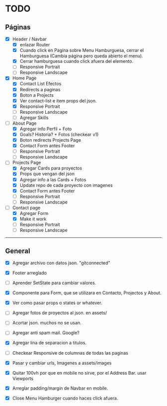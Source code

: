 # TODO

## Páginas

* [x] Header / Navbar
  * [x] enlazar Router
  * [x] Cuando click en Pagina sobre Menu Hamburguesa, cerrar el Hamburguesa (Cambia página pero queda abierto el menu).
  * [x] Cerrar hamburguesa cuando click afuera del elemento.  
  * [ ] Responsive Portrait
  * [ ] Responsive Landscape  

* [x] Home Page
  * [x] Contact List Efectos
  * [x] Redirects a paginas
  * [x] Boton a Projects
  * [x] Ver contact-list e item props del json.
  * [x] Responsive Portrait
  * [ ] Responsive Landscape  
  * [ ] Agregar Skills

* [ ] About Page
  * [x] Agregar info Perfil + Foto
  * [x] Goals? Historia? + Fotos (checkear v1)
  * [x] Boton redirects Projects Page
  * [x] Contact Form antes Footer
  * [ ] Responsive Portrait
  * [ ] Responsive Landscape  

* [ ] Projects Page
  * [x] Agregar Cards para proyectos
  * [x] Props que vengan del json
  * [x] Agregar info a las Cards + Fotos
  * [x] Update repo de cada proyecto con imagenes
  * [x] Contact Form antes Footer
  * [ ] Responsive Portrait
  * [ ] Responsive Landscape

* [ ] Contact page
  * [x] Agregar Form
  * [x] Make it work
  * [ ] Responsive Portrait
  * [ ] Responsive Landscape

---

## General

* [x] Agregar archivo con datos json. "gitconnected"
* [x] Footer arreglado
* [ ] Aprender SetState para cambiar valores.
* [x] Componente para Form, que se utilizara en Contacto, Projectos y About.
* [x] Ver como pasar props o states or whatever.
* [ ] Agregar fotos de proyectos al json. en assets/
* [ ] Acortar json. muchos no se usan.
* [ ] Agregar anti spam mail. Google?

* [x] Agregar lina de separacion a titulos.
* [ ] Checkear Responsive de columnas de todas las paginas
* [x] Pasar y cambiar urls, Imagenes a assets/images
* [x] Quitar 100vh por que en mobile no sirve, por el Address Bar. usar Viewports
* [x] Arreglar padding/margin de Navbar en mobile.
* [x] Close Menu Hamburger cuando haces click afuera.
